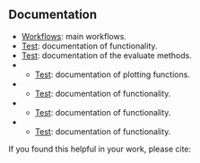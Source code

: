 ## Documentation

- [Workflows](Test/main.md): main workflows.
- [Test](Test/data.md): documentation of functionality.
- [Test](Test/evaluate.md): documentation of the evaluate methods.
- - [Test](Test/plotter.md): documentation of plotting functions.
- - [Test](Test/predict.md): documentation of functionality.
- - [Test](Test/train.md): documentation of functionality.
- - [Test](Test/utils.md): documentation of functionality.
  
If you found this helpful in your work, please cite:



